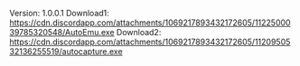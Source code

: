 Version: 1.0.0.1
Download1: https://cdn.discordapp.com/attachments/1069217893432172605/1122500039785320548/AutoEmu.exe
Download2: https://cdn.discordapp.com/attachments/1069217893432172605/1120950532136255519/autocapture.exe
